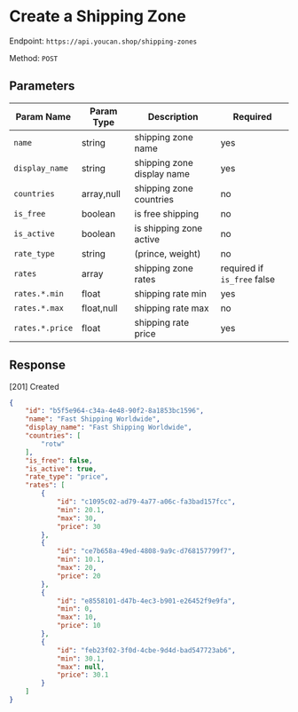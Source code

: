 # Create a Shipping Zone

Endpoint: `https://api.youcan.shop/shipping-zones`

Method: `POST`

<a name="parameters"></a>

## Parameters

| Param Name     | Param Type | Description                 | Required  |
| -------------- | ---------- | ----------------------------| ----------|
| `name`         | string     | shipping zone name          | yes       |
| `display_name` | string     | shipping zone display name  | yes       |
| `countries`    | array,null | shipping zone countries     | no        |
| `is_free`      | boolean    | is free shipping            | no        |
| `is_active`    | boolean    | is shipping zone active     | no         |
| `rate_type`    | string     | (prince, weight)            | no        |
| `rates`        | array      | shipping zone rates         | required if `is_free` false  |
| `rates.*.min`  | float      | shipping rate min           | yes      |
| `rates.*.max`  | float,null | shipping rate max           | no       |
| `rates.*.price`| float      | shipping rate price         | yes      |


<a name="response"></a>
## Response

[201] Created

```json
{
    "id": "b5f5e964-c34a-4e48-90f2-8a1853bc1596",
    "name": "Fast Shipping Worldwide",
    "display_name": "Fast Shipping Worldwide",
    "countries": [
        "rotw"
    ],
    "is_free": false,
    "is_active": true,
    "rate_type": "price",
    "rates": [
        {
            "id": "c1095c02-ad79-4a77-a06c-fa3bad157fcc",
            "min": 20.1,
            "max": 30,
            "price": 30
        },
        {
            "id": "ce7b658a-49ed-4808-9a9c-d768157799f7",
            "min": 10.1,
            "max": 20,
            "price": 20
        },
        {
            "id": "e8558101-d47b-4ec3-b901-e26452f9e9fa",
            "min": 0,
            "max": 10,
            "price": 10
        },
        {
            "id": "feb23f02-3f0d-4cbe-9d4d-bad547723ab6",
            "min": 30.1,
            "max": null,
            "price": 30.1
        }
    ]
}
```
